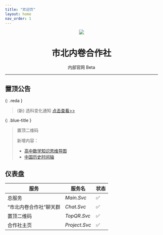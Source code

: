 ```yaml
---
title: "欢迎页"
layout: home
nav_order: 1
---
```


<div align="center">
<img src="https://static.wikia.nocookie.net/minecraft_zh_gamepedia/images/5/54/Lectern_JE3_BE2.png">
<h1>市北内卷合作社</h1>
<a>内部官网</a> <a class="label label-green">Beta</a>
</div>

---
## 置顶公告

{: .reda }
> (新) 选科变化通知 [点击查看>>](/study-together-docs/docs/notice/2023-9-28-选科变化通知.html)

{: .blue-title }
> 置顶二维码
>
> 新增内容：
> - [高中数学知识思维导图](/study-together-docs/docs/topqr/高中数学知识思维导图.html)
> - [中国历史时间轴](/study-together-docs/docs/topqr/中国历史时间轴.html)


## 仪表盘

| 服务 | 服务名 | 状态 |
|--|--|--|
|总服务|*Main.Svc*|✅|
| “市北内卷合作社”聊天群|*Chat.Svc*|✅|
|置顶二维码|*TopQR.Svc*|✅|
|合作社主页|*Project.Svc*|✅|
